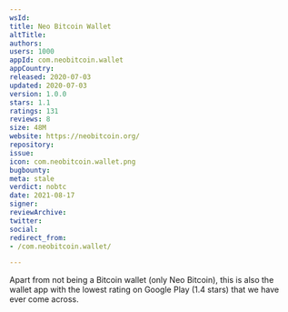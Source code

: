```yaml
---
wsId: 
title: Neo Bitcoin Wallet
altTitle: 
authors: 
users: 1000
appId: com.neobitcoin.wallet
appCountry: 
released: 2020-07-03
updated: 2020-07-03
version: 1.0.0
stars: 1.1
ratings: 131
reviews: 8
size: 48M
website: https://neobitcoin.org/
repository: 
issue: 
icon: com.neobitcoin.wallet.png
bugbounty: 
meta: stale
verdict: nobtc
date: 2021-08-17
signer: 
reviewArchive: 
twitter: 
social: 
redirect_from:
- /com.neobitcoin.wallet/

---
```


Apart from not being a Bitcoin wallet (only Neo Bitcoin), this is also the
wallet app with the lowest rating on Google Play (1.4 stars) that we have ever
come across.
